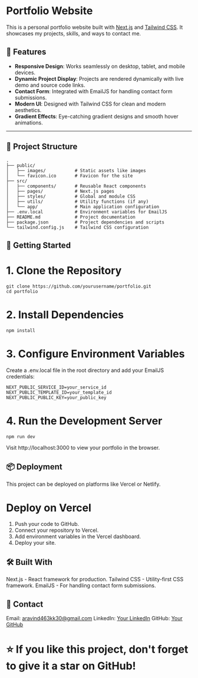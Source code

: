 # Portfolio Website

This is a personal portfolio website built with [Next.js](https://nextjs.org/) and [Tailwind CSS](https://tailwindcss.com/). It showcases my projects, skills, and ways to contact me.

## 🌟 Features

- **Responsive Design**: Works seamlessly on desktop, tablet, and mobile devices.
- **Dynamic Project Display**: Projects are rendered dynamically with live demo and source code links.
- **Contact Form**: Integrated with EmailJS for handling contact form submissions.
- **Modern UI**: Designed with Tailwind CSS for clean and modern aesthetics.
- **Gradient Effects**: Eye-catching gradient designs and smooth hover animations.

---

## 📂 Project Structure

```plaintext
.
├── public/
│   ├── images/           # Static assets like images
│   └── favicon.ico       # Favicon for the site
├── src/
│   ├── components/       # Reusable React components
│   ├── pages/            # Next.js pages
│   ├── styles/           # Global and module CSS
│   ├── utils/            # Utility functions (if any)
│   └── app/              # Main application configuration
├── .env.local            # Environment variables for EmailJS
├── README.md             # Project documentation
├── package.json          # Project dependencies and scripts
└── tailwind.config.js    # Tailwind CSS configuration
```

## 🚀 Getting Started
# 1. Clone the Repository
```
git clone https://github.com/yourusername/portfolio.git
cd portfolio
```
# 2. Install Dependencies
```
npm install
```
# 3. Configure Environment Variables
Create a .env.local file in the root directory and add your EmailJS credentials:
```
NEXT_PUBLIC_SERVICE_ID=your_service_id
NEXT_PUBLIC_TEMPLATE_ID=your_template_id
NEXT_PUBLIC_PUBLIC_KEY=your_public_key
```
# 4. Run the Development Server
```
npm run dev
```
Visit http://localhost:3000 to view your portfolio in the browser.

## 📦 Deployment
This project can be deployed on platforms like Vercel or Netlify.

# Deploy on Vercel
1. Push your code to GitHub.
2. Connect your repository to Vercel.
3. Add environment variables in the Vercel dashboard.
4. Deploy your site.
   
## 🛠️ Built With
Next.js - React framework for production.
Tailwind CSS - Utility-first CSS framework.
EmailJS - For handling contact form submissions.

## 📧 Contact
Email: aravind463kk30@gmail.com
LinkedIn: [Your LinkedIn](https://www.linkedin.com/in/aravind-k-k-b1593024a/)
GitHub: [Your GitHub](https://github.com/aravindkk004)


# ⭐ If you like this project, don't forget to give it a star on GitHub!
